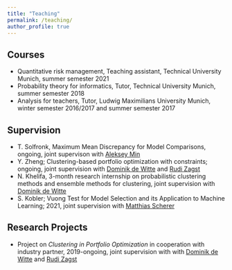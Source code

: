 ```yaml
---
title: "Teaching"
permalink: /teaching/
author_profile: true
---
```

<!--- layout: archive --->

## Courses

+ Quantitative risk management, Teaching assistant, Technical University Munich, summer semester 2021
+ Probability theory for informatics, Tutor, Technical University Munich, summer semester 2018
+ Analysis for teachers, Tutor, Ludwig Maximilians University Munich, winter semester 2016/2017 and summer semester 2017

## Supervision

+ T. Solfronk, Maximum Mean Discrepancy for Model Comparisons, ongoing, joint supervison with [Aleksey Min](https://www.math.cit.tum.de/mathfinance/personen/professorinnen-und-professoren/aleksey-min/)
+ Y. Zheng; Clustering-based portfolio optimization with constraints; ongoing, joint supervision with [Dominik de Witte](https://www.math.cit.tum.de/mathfinance/personen/doktorandeninnen-und-postdocs/dominik-de-witte/) and [Rudi Zagst](https://www.math.cit.tum.de/mathfinance/personen/professorinnen-und-professoren/rudi-zagst/)
+ N. Khelifa, 3-month research internship on probabilistic clustering methods and ensemble methods for clustering, joint supervision with [Dominik de Witte](https://www.math.cit.tum.de/mathfinance/personen/doktorandeninnen-und-postdocs/dominik-de-witte/)
+ S. Kobler; Vuong Test for Model Selection and its Application to Machine Learning; 2021, joint supervision with [Matthias Scherer](https://www.math.cit.tum.de/mathfinance/personen/professorinnen-und-professoren/matthias-scherer/)  


## Research Projects
+ Project on *Clustering in Portfolio Optimization* in cooperation with industry partner, 2019-ongoing, joint supervision with with [Dominik de Witte](https://www.math.cit.tum.de/mathfinance/personen/doktorandeninnen-und-postdocs/dominik-de-witte/) and [Rudi Zagst](https://www.math.cit.tum.de/mathfinance/personen/professorinnen-und-professoren/rudi-zagst/)

<!--- {% if author.googlescholar %} --->
<!---   You can also find my articles on <u><a href="{{author.googlescholar}}">my Google Scholar profile</a>.</u>--->
<!--- {% endif %}--->

<!--- {% include base_path %}--->

<!--- {% for post in site.publications reversed %}--->
<!---   {% include archive-single.html %}--->
<!--- {% endfor %}--->
